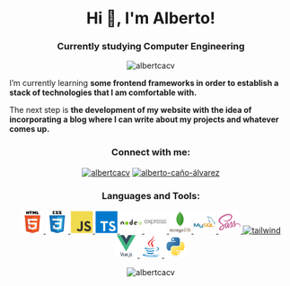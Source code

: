 <h1 align="center">Hi 👋, I'm Alberto!</h1>
<h3 align="center">Currently studying Computer Engineering</h3>

<p align="center"> 
 <img src="https://komarev.com/ghpvc/?username=albertcacv&label=Profile%20views&color=0e75b6&style=flat" alt="albertcacv" />
</p>


I’m currently learning **some frontend frameworks in order to establish a stack of technologies that I am comfortable with.**

The next step is **the development of my website with the idea of incorporating a blog where I can write about my projects and whatever comes up.**


<h3 align="center">Connect with me:</h3>
<p align="center">
<a href="https://twitter.com/albertcacv" target="blank"><img align="center" src="https://raw.githubusercontent.com/rahuldkjain/github-profile-readme-generator/master/src/images/icons/Social/twitter.svg" alt="albertcacv" height="30" width="40" /></a>
<a href="https://linkedin.com/in/alberto-caño-álvarez" target="blank"><img align="center" src="https://raw.githubusercontent.com/rahuldkjain/github-profile-readme-generator/master/src/images/icons/Social/linked-in-alt.svg" alt="alberto-caño-álvarez" height="30" width="40" /></a>
</p>

<h3 align="center">Languages and Tools:</h3>
<p align="center">
 <a href="https://www.w3.org/html/" target="_blank"> 
  <img src="https://raw.githubusercontent.com/devicons/devicon/master/icons/html5/html5-original-wordmark.svg" alt="html5" width="40" height="40"/> 
 </a> 
 
 <a href="https://www.w3schools.com/css/" target="_blank"> 
  <img src="https://raw.githubusercontent.com/devicons/devicon/master/icons/css3/css3-original-wordmark.svg" alt="css3" width="40" height="40"/> 
 </a>
 
 <a href="https://developer.mozilla.org/en-US/docs/Web/JavaScript" target="_blank"> 
  <img src="https://raw.githubusercontent.com/devicons/devicon/master/icons/javascript/javascript-original.svg" alt="javascript" width="40" height="40"/> 
 </a> 
 
 <a href="https://www.typescriptlang.org/" target="_blank"> 
  <img src="https://raw.githubusercontent.com/devicons/devicon/master/icons/typescript/typescript-original.svg" alt="typescript" width="40" height="40"/> 
 </a>
 
 <a href="https://nodejs.org" target="_blank"> 
  <img src="https://raw.githubusercontent.com/devicons/devicon/master/icons/nodejs/nodejs-original-wordmark.svg" alt="nodejs" width="40" height="40"/> 
 </a> 
 
 <a href="https://expressjs.com" target="_blank"> 
  <img src="https://raw.githubusercontent.com/devicons/devicon/master/icons/express/express-original-wordmark.svg" alt="express" width="40" height="40"/> 
 </a> 

 <a href="https://www.mongodb.com/" target="_blank"> 
  <img src="https://raw.githubusercontent.com/devicons/devicon/master/icons/mongodb/mongodb-original-wordmark.svg" alt="mongodb" width="40" height="40"/> 
 </a> 
 
 <a href="https://www.mysql.com/" target="_blank"> 
  <img src="https://raw.githubusercontent.com/devicons/devicon/master/icons/mysql/mysql-original-wordmark.svg" alt="mysql" width="40" height="40"/> 
 </a> 
 
 <a href="https://sass-lang.com" target="_blank"> 
  <img src="https://raw.githubusercontent.com/devicons/devicon/master/icons/sass/sass-original.svg" alt="sass" width="40" height="40"/> 
 </a> 
 
 <a href="https://tailwindcss.com/" target="_blank"> 
  <img src="https://www.vectorlogo.zone/logos/tailwindcss/tailwindcss-icon.svg" alt="tailwind" width="40" height="40"/> 
 </a> 
 
 <a href="https://vuejs.org/" target="_blank"> 
  <img src="https://raw.githubusercontent.com/devicons/devicon/master/icons/vuejs/vuejs-original-wordmark.svg" alt="vuejs" width="40" height="40"/> 
 </a> 
 
  <a href="https://www.java.com" target="_blank"> 
  <img src="https://raw.githubusercontent.com/devicons/devicon/master/icons/java/java-original.svg" alt="java" width="40" height="40"/> 
 </a> 
 
  <a href="https://www.python.org" target="_blank"> 
  <img src="https://raw.githubusercontent.com/devicons/devicon/master/icons/python/python-original.svg" alt="python" width="40" height="40"/> 
 </a> 
 
</p>


<p align="center"><img align="center" src="https://github-readme-stats.vercel.app/api/top-langs?username=albertcacv&show_icons=true&locale=en&layout=compact" alt="albertcacv" /></p>


